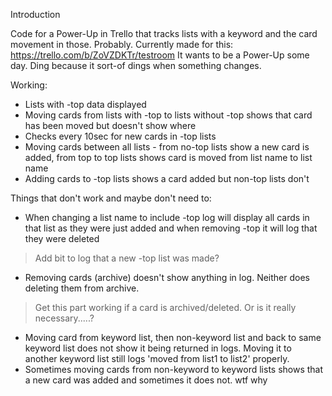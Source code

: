 Introduction

Code for a Power-Up in Trello that tracks lists with a keyword and the card movement in those. Probably.
Currently made for this: https://trello.com/b/ZoVZDKTr/testroom It wants to be a Power-Up some day.
Ding because it sort-of dings when something changes.

Working:
* Lists with -top data displayed
* Moving cards from lists with -top to lists without -top shows that card has been moved but doesn't show where
* Checks every 10sec for new cards in -top lists
* Moving cards between all lists - from no-top lists show a new card is added, from top to top lists shows card is moved from list name to list name
* Adding cards to -top lists shows a card added but non-top lists don't

Things that don't work and maybe don't need to:
* When changing a list name to include -top log will display all cards in that list as they were just added and when removing -top it will log that they were deleted
> Add bit to log that a new -top list was made?
* Removing cards (archive) doesn't show anything in log. Neither does deleting them from archive.
> Get this part working if a card is archived/deleted. Or is it really necessary.....?
* Moving card from keyword list, then non-keyword list and back to same keyword list does not show it being returned in logs. Moving it to another keyword list still logs 'moved from list1 to list2' properly.
* Sometimes moving cards from non-keyword to keyword lists shows that a new card was added and sometimes it does not. wtf why